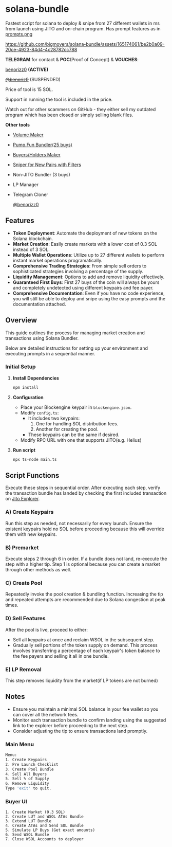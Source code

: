 # solana-bundle
Fastest script for solana to deploy &amp; snipe from 27 different wallets in ms from launch using JITO and on-chain program.
Has prompt features as in [prompts.png](https://github.com/bigmovers/solana-bundle/blob/main/prompts.png?raw=true)




https://github.com/bigmovers/solana-bundle/assets/165174061/be2b0a09-20ce-4923-84d4-4c28782cc788




**TELEGRAM** for contact & **POC**(Proof of Concept) & **VOUCHES**:  

[benorizz0](https://t.me/benorizz0) **(ACTIVE)**

~~[@benoriz0](https://t.me/benoriz0)~~ (SUSPENDED)

Price of tool is 15 SOL.

Support in running the tool is included in the price.

Watch out for other scammers on GitHub - they either sell my outdated program which has been closed or simply selling blank files.


**Other tools**
- [Volume Maker](https://github.com/bigmovers/solana-volume-bot)
- [Pump.Fun Bundler(25 buys)](https://github.com/bigmovers/pumpfun-bundler)
- [Buyers/Holders Maker](https://github.com/bigmovers/solana-maker)
- [Sniper for New Pairs with Filters](https://github.com/bigmovers/solana-sniper-bot)
- Non-JITO Bundler (3 buys)
- LP Manager
- Telegram Cloner

  [@benorizz0](https://t.me/benorizz0)

## Features

- **Token Deployment**: Automate the deployment of new tokens on the Solana blockchain.
- **Market Creation**: Easily create markets with a lower cost of 0.3 SOL instead of 3 SOL.
- **Multiple Wallet Operations**: Utilize up to 27 different wallets to perform instant market operations programatically.
- **Comprehensive Trading Strategies**: From simple sell orders to sophisticated strategies involving a percentage of the supply.
- **Liquidity Management**: Options to add and remove liquidity effectively.
- **Guaranteed First Buys**: First 27 buys of the coin will always be yours and completely undetected using different keypairs and fee payer.
- **Comprehensive Documentation**: Even if you have no code experience, you will still be able to deploy and snipe using the easy prompts and the documentation attached.
  

## Overview
This guide outlines the process for managing market creation and transactions using Solana Bundler.

Below are detailed instructions for setting up your environment and executing prompts in a sequential manner.

### Initial Setup

1. **Install Dependencies**
   ```bash
   npm install

2. **Configuration**
    - Place your Blockengine keypair in `blockengine.json`.
    - Modify `config.ts`:
      - It includes two keypairs:
        1. One for handling SOL distribution fees.
        2. Another for creating the pool.
      - These keypairs can be the same if desired.
    - Modify RPC URL with one that supports JITO(e.g. Helius)

3. **Run script**
   ```bash
   npx ts-node main.ts

## Script Functions

Execute these steps in sequential order. After executing each step, verify the transaction bundle has landed by checking the first included transaction on [Jito Explorer](https://explorer.jito.wtf/).

### A) Create Keypairs
Run this step as needed, not necessarily for every launch. Ensure the existent keypairs hold no SOL before proceeding because this will override them with new keypairs.

### B) Premarket
Execute steps 2 through 6 in order. If a bundle does not land, re-execute the step with a higher tip. Step 1 is optional because you can create a market through other methods as well.

### C) Create Pool
Repeatedly invoke the pool creation & bundling function. Increasing the tip and repeated attempts are recommended due to Solana congestion at peak times.

### D) Sell Features
After the pool is live, proceed to either:
  - Sell all keypairs at once and reclaim WSOL in the subsequent step.
  - Gradually sell portions of the token supply on demand. This process involves transferring a percentage of each keypair's token balance to the fee payers and selling it all in one bundle.

### E) LP Removal
This step removes liquidity from the market(if LP tokens are not burned)

## Notes

- Ensure you maintain a minimal SOL balance in your fee wallet so you can cover all the network fees.
- Monitor each transaction bundle to confirm landing using the suggested link to the explorer before proceeding to the next step.
- Consider adjusting the tip to ensure transactions land promptly.

### Main Menu

```bash
Menu:
1. Create Keypairs
2. Pre Launch Checklist
3. Create Pool Bundle
4. Sell All Buyers
5. Sell % of Supply
6. Remove Liquidity
Type 'exit' to quit.
```

### Buyer UI
```
1. Create Market (0.3 SOL)
2. Create LUT and WSOL ATAs Bundle
3. Extend LUT Bundle
4. Create ATAs and Send SOL Bundle
5. Simulate LP Buys (Get exact amounts)
6. Send WSOL Bundle
7. Close WSOL Accounts to deployer
```
